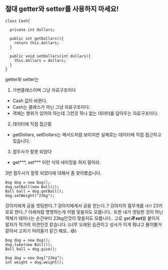 ## 절대 getter와 setter를 사용하지 마세요!

```
class Cash{
  
  private int dollars;
  
  public int getDollars(){
    return this.dollars;
  }
  
  public void setDollars(int dollars){
    this.dollars = dollars;
  }
}
```

getter와 setter는 
1. 가변클래스이며 그냥 자료구조이다
  - Cash 값이 바뀐다.
  - Cash는 클래스가 아닌 그냥 자료구조이다.
  - 객체는 행위가 있어야 하는데 그런것 하나 없는 데이터를 담아두는 자료구조이다.
2. 데이터에 직접 접근중
  - getDollars, setDollars는 메서드처럼 보이지만 실제로는 데이터에 직접 접근하고 있습니다.
3. 접두사가 잘못 되었다
  - get***, set*** 이런 식의 네이밍을 하지 말아라.
  
 
3번 접두사가 잘못 되었다에 대해서 좀 찾아봤습니다.

```
Dog dog = new Dog();
dog.setBall(new Ball());
Ball ball = dog.getBall();
dog.setWeight("23kg");
```

강아지에게 공을 셋팅한다..?
강아지에게서 공을 얻는다..?
강아지의 몸무게를 `내가` 23키로로 한다..?
아래처럼 명명하는게 어쩜 맞을지도 모릅니다..
또한 내가 셋팅한 것이 아닌 객체가 태어나는 순간부터 23kg인것이 맞을지도 모릅니다..
고로 get***과 set***을 붙이지 말자가 작가의 의견인것 같습니다. 
(너무 오래된 습관이고 상사가 이게 뭐냐고 물어볼거 같아서 고치기 어려울거 같긴 해요.. 😅)

```
Dog dog = new Dog();
dog.take(new Ball());
Ball ball = dog.give();

Dog dog = new Dog("23kg");
int weight = dog.weight();
```



